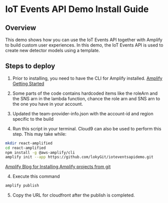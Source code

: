 # IoT Events API Demo Install Guide

## Overview

This demo shows how you can use the IoT Events API together with Amplify to build custom user experiences. In this demo, the IoT Events API is used to create new detector models using a template.

## Steps to deploy

1) Prior to installing, you need to have the CLI for Amplify installed. 
[Amplify Getting Started](https://docs.amplify.aws/start)

2) Some parts of the code contains hardcoded items like the roleArn and the SNS arn in the lambda function, chance the role arn and SNS arn to the one you have in your account.

3) Updated the team-provider-info.json with the account-id and region specific to the build

4) Run this script in your terminal. Cloud9 can also be used to perform this step. This may take while:
```bash
mkdir react-amplified
cd react-amplified
npm install -g @aws-amplify/cli
amplify init --app https://github.com/lokyGit/ioteventsapidemo.git
```
[Amplify Blog for Installing Amplify projects from git](https://aws.amazon.com/blogs/mobile/amplify-cli-adds-scaffolding-support-for-amplify-apps-and-authoring-plugins/)

4) Execute this command
```bash
amplify publish
```

5) Copy the URL for cloudfront after the publish is completed.
